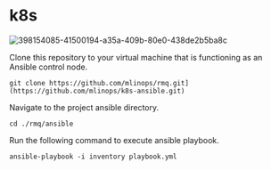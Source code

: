 # k8s

![398154085-41500194-a35a-409b-80e0-438de2b5ba8c](https://github.com/user-attachments/assets/c9378e87-b17e-4397-a979-a13432807b5f)

Clone this repository to your virtual machine that is functioning as an Ansible control node.
```
git clone https://github.com/mlinops/rmq.git](https://github.com/mlinops/k8s-ansible.git)
```
Navigate to the project ansible directory.
```
cd ./rmq/ansible
```
Run the following command to execute ansible playbook.
```
ansible-playbook -i inventory playbook.yml
```
